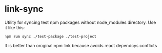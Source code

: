# link-sync

Utility for syncing test npm packages without node_modules directory.
Use it like this:

`npm run sync ./test-package ./test-project`

It is better than oroginal npm link because avoids react dependcys conflicts
